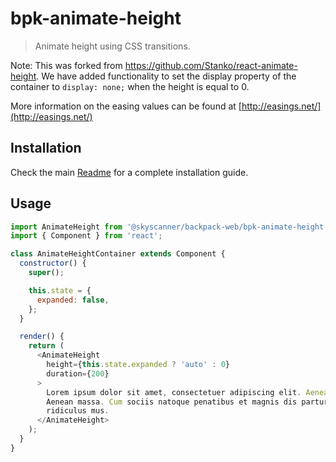# bpk-animate-height

> Animate height using CSS transitions.

Note: This was forked from https://github.com/Stanko/react-animate-height. We have added functionality to
set the display property of the container to `display: none;` when the height is equal to 0.

More information on the easing values can be found at [http://easings.net/](http://easings.net/)

## Installation

Check the main [Readme](https://github.com/skyscanner/backpack#usage) for a complete installation guide.

## Usage

```js
import AnimateHeight from '@skyscanner/backpack-web/bpk-animate-height';
import { Component } from 'react';

class AnimateHeightContainer extends Component {
  constructor() {
    super();

    this.state = {
      expanded: false,
    };
  }

  render() {
    return (
      <AnimateHeight
        height={this.state.expanded ? 'auto' : 0}
        duration={200}
      >
        Lorem ipsum dolor sit amet, consectetuer adipiscing elit. Aenean commodo ligula eget dolor.
        Aenean massa. Cum sociis natoque penatibus et magnis dis parturient montes, nascetur
        ridiculus mus.
      </AnimateHeight>
    );
  }
}
```

